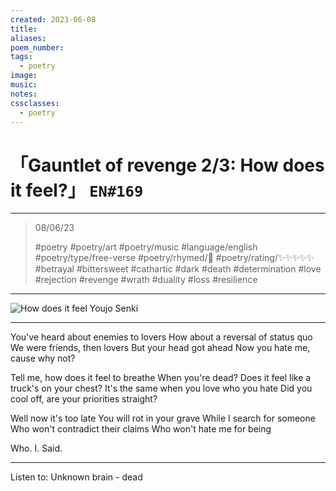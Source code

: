 ```yaml
---
created: 2023-06-08
title:
aliases:
poem_number:
tags:
  - poetry
image:
music:
notes:
cssclasses:
  - poetry
---
```

# 「Gauntlet of revenge 2/3: How does it feel?」 `EN#169`

---

> 08/06/23
> 
> #poetry 
> #poetry/art 
> #poetry/music 
> #language/english 
> #poetry/type/free-verse 
> #poetry/rhymed/🔴 
> #poetry/rating/✨✨✨✨✨ 
> #betrayal #bittersweet #cathartic #dark #death #determination #love #rejection #revenge #wrath #duality #loss #resilience 

---

![How does it feel](https://w.wallhaven.cc/full/ox/wallhaven-oxzpk9.png)
Youjo Senki

----

You've heard about enemies to lovers
How about a reversal of status quo
We were friends, then lovers
But your head got ahead
Now you hate me, cause why not?

Tell me, how does it feel to breathe
When you're dead?
Does it feel like a truck's on your chest?
It's the same when you love who you hate
Did you cool off, are your priorities straight?

Well now it's too late
You will rot in your grave
While I search for someone
Who won't contradict their claims
Who won't hate me for being

Who. I. Said.

---

Listen to: Unknown brain - dead
